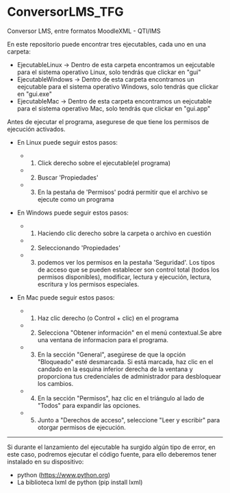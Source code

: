 # ConversorLMS_TFG
Conversor LMS, entre formatos MoodleXML - QTI/IMS

En este repositorio puede encontrar tres ejecutables, cada uno en una carpeta:
  - EjecutableLinux -> Dentro de esta carpeta encontramos un eejcutable para  el sistema operativo Linux, solo tendrás que clickar en "gui"
  - EjecutableWindows -> Dentro de esta carpeta encontramos un eejcutable para  el sistema operativo Windows, solo tendrás que clickar en "gui.exe"
  - EjecutableMac -> Dentro de esta carpeta encontramos un eejcutable para  el sistema operativo Mac, solo tendrás que clickar en "gui.app"

Antes de ejecutar el programa, asegurese de que tiene los permisos de ejecución activados.

  - En Linux puede seguir estos pasos:
    - 1. Click derecho sobre el ejecutable(el programa)
    - 2. Buscar 'Propiedades'
    - 3. En la pestaña de 'Permisos' podrá permitir que el archivo se ejecute como un programa

  - En Windows puede seguir estos pasos: 
    - 1. Haciendo clic derecho sobre la carpeta o archivo en cuestión
    - 2. Seleccionando 'Propiedades'
    - 3. podemos ver los permisos en la pestaña 'Seguridad'. Los tipos de acceso
    que se pueden establecer son control total (todos los permisos disponibles), modificar, lectura y ejecución, lectura, escritura y los permisos especiales.
  
  - En Mac puede seguir estos pasos:
    - 1. Haz clic derecho (o Control + clic) en el programa 
    - 2. Selecciona "Obtener información" en el menú contextual.Se abre una ventana de informacion para el programa. 
    - 3. En la sección "General", asegúrese de que la opción "Bloqueado" esté desmarcada. Si está marcada, haz clic en el candado en la 
    esquina inferior derecha de la ventana y proporciona tus credenciales de administrador para desbloquear los cambios.
    - 4. En la sección "Permisos", haz clic en el triángulo al lado de "Todos" para expandir las opciones.
    - 5. Junto a "Derechos de acceso", seleccione "Leer y escribir" para otorgar permisos de ejecución.

  
-------------------------------------------------------------------------------------------------------------------------------------------
Si durante el lanzamiento del ejecutable ha surgido algún tipo de error, en este caso,
podremos ejecutar el código fuente, para ello deberemos tener instalado en su dispositivo:
  - python (https://www.python.org)
  - La biblioteca lxml de python (pip install lxml)
